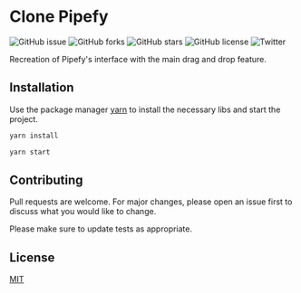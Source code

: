 # Clone Pipefy

![GitHub issue](https://img.shields.io/github/issues/NYDino/clone-pipefy)
![GitHub forks](https://img.shields.io/github/forks/NYDino/clone-pipefy)
![GitHub stars](https://img.shields.io/github/stars/NYDino/clone-pipefy)
![GitHub license](https://img.shields.io/github/license/NYDino/clone-pipefy)
![Twitter](https://img.shields.io/twitter/url?style=social&url=https%3A%2F%2Ftwitter.com%2FiNYD5)

Recreation of Pipefy's interface with the main drag and drop feature.

## Installation

Use the package manager [yarn](https://yarnpkg.com/en/) to install the necessary libs and start the project.

```bash
yarn install

yarn start
```

## Contributing
Pull requests are welcome. For major changes, please open an issue first to discuss what you would like to change.

Please make sure to update tests as appropriate.

## License
[MIT](https://choosealicense.com/licenses/mit/)